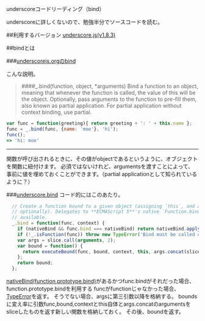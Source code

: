 underscoreコードリーディング（bind）

underscoreに詳しくないので、勉強半分でソースコードを読む。



##利用するバージョン
[underscore.js(v1.8.3)](https://github.com/jashkenas/underscore/tree/1.8.3)


##bindとは


###[underscorejs.orgのbind](http://underscorejs.org/#bind)

こんな説明。
>####_.bind(function, object, *arguments) 
>Bind a function to an object, meaning that whenever the function is called, the value of this will be the object.
>Optionally, pass arguments to the function to pre-fill them, also known as partial application.
>For partial application without context binding, use partial.

```javascript
var func = function(greeting){ return greeting + ': ' + this.name };
func = _.bind(func, {name: 'moe'}, 'hi');
func();
=> 'hi: moe'
```
------------- 
関数が呼び出されるときに、その値がobjectであるというように、オブジェクトを関数に紐付けます。
必須ではないけれど、argumentsを渡すことによって、事前に値を埋めておくことができます。（partial applicationとして知られているように？）




###[underscore.bind](https://github.com/jashkenas/underscore/blob/1.8.3/underscore.js#L708)
コード的にはこのあたり。

```javascript
  // Create a function bound to a given object (assigning `this`, and arguments,
  // optionally). Delegates to **ECMAScript 5**'s native `Function.bind` if
  // available.
  _.bind = function(func, context) {
    if (nativeBind && func.bind === nativeBind) return nativeBind.apply(func, slice.call(arguments, 1));
    if (!_.isFunction(func)) throw new TypeError('Bind must be called on a function');
    var args = slice.call(arguments, 2);
    var bound = function() {
      return executeBound(func, bound, context, this, args.concat(slice.call(arguments)));
    };
    return bound;
  };
```

[nativeBind(function.prototype.bind)](https://developer.mozilla.org/ja/docs/Web/JavaScript/Reference/Global_Objects/Function/bind)があるかつfunc.bindがそれだった場合、function.prototype.bindを利用する
funcがfunctionじゃなかった場合、[TypeError](https://developer.mozilla.org/ja/docs/Web/JavaScript/Reference/Global_Objects/TypeError)を返す。
そうでない場合、argsに第三引数以降を格納する。
boundsに変え率に引数func,bound,contextとthis自体とargs.concatのargumentsをsliceしたものを返す新しい関数を格納しておく。
その後、boundを返す。
